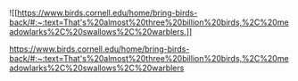 ![[https://www.birds.cornell.edu/home/bring-birds-back/#:~:text=That's%20almost%20three%20billion%20birds,%2C%20meadowlarks%2C%20swallows%2C%20warblers.]]


https://www.birds.cornell.edu/home/bring-birds-back/#:~:text=That's%20almost%20three%20billion%20birds,%2C%20meadowlarks%2C%20swallows%2C%20warblers